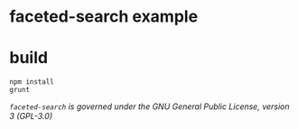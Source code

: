# faceted-search example

# build

    npm install
    grunt

_`faceted-search` is governed under the GNU General Public License, version 3 (GPL-3.0)_
